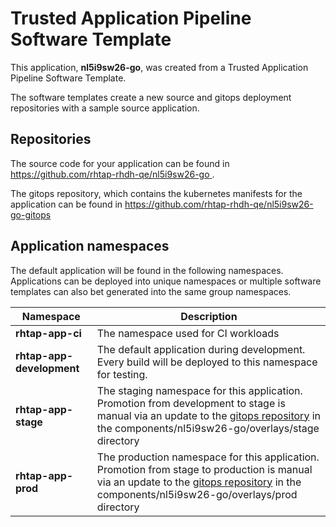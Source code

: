 # Trusted Application Pipeline Software Template

This application, **nl5i9sw26-go**, was created from a Trusted Application Pipeline Software Template.

The software templates create a new source and gitops deployment repositories with a sample source application. 

## Repositories

The source code for your application can be found in [https://github.com/rhtap-rhdh-qe/nl5i9sw26-go ](https://github.com/rhtap-rhdh-qe/nl5i9sw26-go ).
 
The gitops repository, which contains the kubernetes manifests for the application can be found in 
[https://github.com/rhtap-rhdh-qe/nl5i9sw26-go-gitops ](https://github.com/rhtap-rhdh-qe/nl5i9sw26-go-gitops ) 

## Application namespaces 

The default application will be found in the following namespaces. Applications can be deployed into unique namespaces or multiple software templates can also bet generated into the same group namespaces.  

|  Namespace   |  Description   |  
| -------- | -------- |
| **rhtap-app-ci** | The namespace used for CI workloads |
| **rhtap-app-development** | The default application during development. Every build will be deployed to this namespace for testing. |
| **rhtap-app-stage** | The staging namespace for this application. Promotion from development to stage is manual via an update to the [gitops repository](https://github.com/rhtap-rhdh-qe/nl5i9sw26-go-gitops ) in the components/nl5i9sw26-go/overlays/stage directory |
| **rhtap-app-prod** | The production namespace for this application. Promotion from stage to production is manual via an update to the [gitops repository](https://github.com/rhtap-rhdh-qe/nl5i9sw26-go-gitops ) in the components/nl5i9sw26-go/overlays/prod directory |